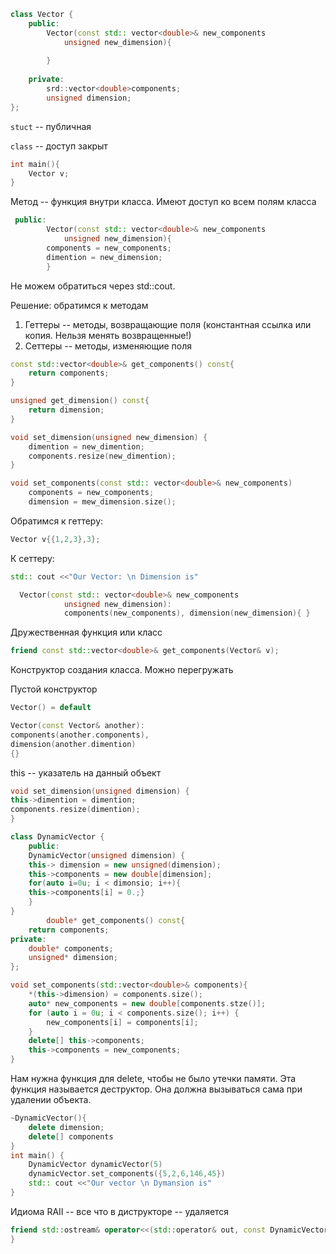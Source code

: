 ```c++
class Vector {
    public:
        Vector(const std:: vector<double>& new_components
            unsigned new_dimension){
            
        }
        
    private:
        srd::vector<double>components;
        unsigned dimension;
};
```
```stuct``` -- публичная 

```class``` -- доступ закрыт

```c++
int main(){
    Vector v;
}
```

Метод -- функция внутри класса. Имеют доступ ко всем полям класса

```c++
 public:
        Vector(const std:: vector<double>& new_components
            unsigned new_dimension){
        components = new_components;
        dimention = new_dimension;
        }
```
Не можем обратиться через std::cout.

Решение: обратимся к методам

1. Геттеры -- методы, возвращающие поля (константная ссылка или копия. Нельзя менять возвращенные!)
2. Сеттеры -- методы, изменяющие поля

```c++
const std::vector<double>& get_components() const{
    return components;
}
```

```c++
unsigned get_dimension() const{
    return dimension;
}
```

```c++
void set_dimension(unsigned new_dimension) {
    dimention = new_dimention;
    components.resize(new_dimention);
}
```

```c++
void set_components(const std:: vector<double>& new_components)
    components = new_components;
    dimension = mew_dimension.size();
```
Обратимся к геттеру:

```c++
Vector v{{1,2,3},3};
```
К сеттеру:
```c++
std:: cout <<"Our Vector: \n Dimension is"
```

```c++
  Vector(const std:: vector<double>& new_components
            unsigned new_dimension):
            components(new_components), dimension(new_dimension){ }
```
Дружественная функция или класс
```c++
friend const std::vector<double>& get_components(Vector& v);
```

Конструктор создания класса. Можно перегружать

Пустой конструктор
```c++
Vector() = default
```

```c++
Vector(const Vector& another):
components(another.components),
dimension(another.dimention)
{}
```

this -- указатель на данный объект

```c++
void set_dimension(unsigned dimension) {
this->dimention = dimention;
components.resize(dimention);
}
```

```c++
class DynamicVector {
    public:
    DynamicVector(unsigned dimension) {
    this-> dimension = new unsigned(dimension);
    this->components = new double[dimension];
    for(auto i=0u; i < dimonsio; i++){
    this->components[i] = 0.;}
    }
}
        double* get_components() const{
    return components;
private:
    double* components;
    unsigned* dimension;
};
```
```c++
void set_components(std::vector<double>& components){
    *(this->dimension) = components.size();
    auto* new_components = new double[components.stze()];
    for (auto i = 0u; i < components.size(); i++) {
        new_components[i] = components[i];
    }
    delete[] this->components;
    this->components = new_components;
}
```

Нам нужна функция для delete, чтобы не было утечки памяти. Эта функция называется деструктор. Она должна вызываться сама при удалении объекта.

```c++
~DynamicVector(){
    delete dimension;
    delete[] components
}
int main() {
    DynamicVector dynamicVector(5)
    dynamicVector.set_components({5,2,6,146,45})
    std:: cout <<"Our vector \n Dymansion is"
}
```

Идиома RAII -- все что в диструкторе -- удаляется 

```c++
friend std::ostream& operator<<(std::operator& out, const DynamicVector& v){
} 
```


